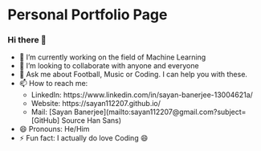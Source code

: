 # Personal Portfolio Page

### Hi there 👋

<!--
**sayan112207/sayan112207** is a ✨ _special_ ✨ repository because its `README.md` (this file) appears on your GitHub profile.

Here are some ideas to get you started:-->

- 🔭 I’m currently working on the field of Machine Learning
- 👯 I’m looking to collaborate with anyone and everyone
- 💬 Ask me about Football, Music or Coding. I can help you with these.
- 📫 How to reach me: <br>
    <ul><li>LinkedIn: https://www.linkedin.com/in/sayan-banerjee-13004621a/</li>
        <li>Website: https://sayan112207.github.io/</li>
        <li>Mail: [Sayan Banerjee](mailto:sayan112207@gmail.com?subject=[GitHub] Source Han Sans)</li></ul>
- 😄 Pronouns: He/Him
- ⚡ Fun fact: I actually do love Coding 😄
